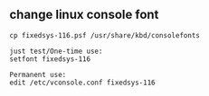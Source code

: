 change linux console font
----------------------------
    cp fixedsys-116.psf /usr/share/kbd/consolefonts
    
    just test/One-time use:
    setfont fixedsys-116
    
    Permanent use:
    edit /etc/vconsole.conf fixedsys-116